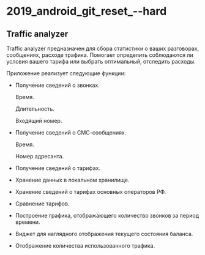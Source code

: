2019_android_git_reset_--hard
=====================
## Traffic analyzer ## 

Traffic analyzer предназначен для сбора статистики о ваших разговорах, сообщениях, расходе трафика. Помогает определить соблюдаются ли условия вашего тарифа или выбрать оптимальный, отследить расходы.

Приложение реализует следующие функции:

* Получение сведений о звонках.

    Время.

    Длительность.

    Входящий номер.
* Получение сведений о СМС-сообщениях.

    Время.

    Номер адресанта.
* Получение сведений о тарифах.
* Хранение данных в локальном хранилище.
* Хранение сведений о тарифах основных операторов РФ.
* Сравнение тарифов.
* Построение графика, отображающего количество звонков за период времени.
* Виджет для наглядного отображения текущего состояния баланса.
* Отображение количества использованного трафика.
